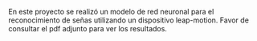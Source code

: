 En este proyecto se realizó un modelo de red neuronal para el reconocimiento de señas utilizando un dispositivo leap-motion. Favor de consultar el pdf adjunto para ver los resultados. 
